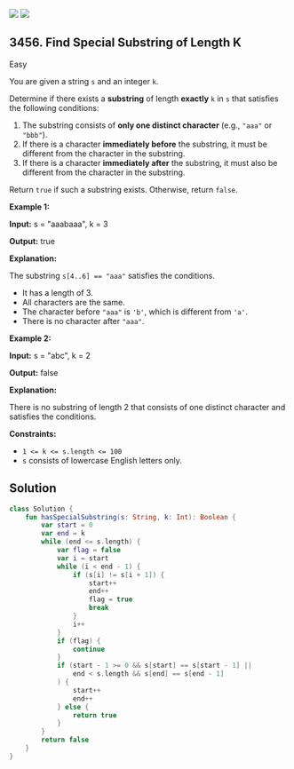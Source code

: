 [![](https://img.shields.io/github/stars/javadev/LeetCode-in-Kotlin?label=Stars&style=flat-square)](https://github.com/javadev/LeetCode-in-Kotlin)
[![](https://img.shields.io/github/forks/javadev/LeetCode-in-Kotlin?label=Fork%20me%20on%20GitHub%20&style=flat-square)](https://github.com/javadev/LeetCode-in-Kotlin/fork)

## 3456\. Find Special Substring of Length K

Easy

You are given a string `s` and an integer `k`.

Determine if there exists a **substring** of length **exactly** `k` in `s` that satisfies the following conditions:

1.  The substring consists of **only one distinct character** (e.g., `"aaa"` or `"bbb"`).
2.  If there is a character **immediately before** the substring, it must be different from the character in the substring.
3.  If there is a character **immediately after** the substring, it must also be different from the character in the substring.

Return `true` if such a substring exists. Otherwise, return `false`.

**Example 1:**

**Input:** s = "aaabaaa", k = 3

**Output:** true

**Explanation:**

The substring `s[4..6] == "aaa"` satisfies the conditions.

*   It has a length of 3.
*   All characters are the same.
*   The character before `"aaa"` is `'b'`, which is different from `'a'`.
*   There is no character after `"aaa"`.

**Example 2:**

**Input:** s = "abc", k = 2

**Output:** false

**Explanation:**

There is no substring of length 2 that consists of one distinct character and satisfies the conditions.

**Constraints:**

*   `1 <= k <= s.length <= 100`
*   `s` consists of lowercase English letters only.

## Solution

```kotlin
class Solution {
    fun hasSpecialSubstring(s: String, k: Int): Boolean {
        var start = 0
        var end = k
        while (end <= s.length) {
            var flag = false
            var i = start
            while (i < end - 1) {
                if (s[i] != s[i + 1]) {
                    start++
                    end++
                    flag = true
                    break
                }
                i++
            }
            if (flag) {
                continue
            }
            if (start - 1 >= 0 && s[start] == s[start - 1] ||
                end < s.length && s[end] == s[end - 1]
            ) {
                start++
                end++
            } else {
                return true
            }
        }
        return false
    }
}
```